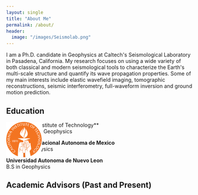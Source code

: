 ```yaml
---
layout: single
title: "About Me"
permalink: /about/
header:
  image: "/images/Seismolab.png"
---
```


I am a Ph.D. candidate in Geophysics at Caltech's Seismological Laboratory in Pasadena, California. My research focuses on using a wide variety of both classical and modern seismological tools to characterize the Earth's multi-scale structure and quantify its wave propagation properties. Some of my main interests include elastic wavefield imaging, tomographic reconstructions, seismic interferometry, full-waveform inversion and ground motion prediction.

## Education
<div id="over" style="position:absolute; width:10%; height:10%" alt="Caltech">
  <img src="/images/CALTECH_LOGO.png">
</div>
**California Institute of Technology**
<br>
M.S. & Ph.D. in Geophysics

**Universidad Nacional Autonoma de Mexico**
<br>
M.S. in Geophysics

**Universidad Autonoma de Nuevo Leon**
<br>
B.S in Geophysics

## Academic Advisors (Past and Present)
